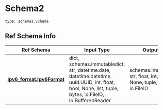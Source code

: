 # Schema2
```
type: schemas.Schema
```

## Ref Schema Info
Ref Schema | Input Type | Output Type
---------- | ---------- | -----------
[**ipv6_format.Ipv6Format**](../../../../../../../../components/schema/ipv6_format.md) | dict, schemas.immutabledict, str, datetime.date, datetime.datetime, uuid.UUID, int, float, bool, None, list, tuple, bytes, io.FileIO, io.BufferedReader | schemas.immutabledict, str, float, int, bool, None, tuple, bytes, io.FileIO
